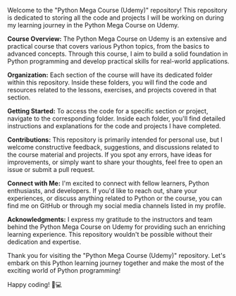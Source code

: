 Welcome to the "Python Mega Course (Udemy)" repository! This repository is dedicated to storing all the code and projects I will be working on during my learning journey in the Python Mega Course on Udemy.

**Course Overview:**
The Python Mega Course on Udemy is an extensive and practical course that covers various Python topics, from the basics to advanced concepts. Through this course, I aim to build a solid foundation in Python programming and develop practical skills for real-world applications.

**Organization:**
Each section of the course will have its dedicated folder within this repository. Inside these folders, you will find the code and resources related to the lessons, exercises, and projects covered in that section.

**Getting Started:**
To access the code for a specific section or project, navigate to the corresponding folder. Inside each folder, you'll find detailed instructions and explanations for the code and projects I have completed.

**Contributions:**
This repository is primarily intended for personal use, but I welcome constructive feedback, suggestions, and discussions related to the course material and projects. If you spot any errors, have ideas for improvements, or simply want to share your thoughts, feel free to open an issue or submit a pull request.

**Connect with Me:**
I'm excited to connect with fellow learners, Python enthusiasts, and developers. If you'd like to reach out, share your experiences, or discuss anything related to Python or the course, you can find me on GitHub or through my social media channels listed in my profile.

**Acknowledgments:**
I express my gratitude to the instructors and team behind the Python Mega Course on Udemy for providing such an enriching learning experience. This repository wouldn't be possible without their dedication and expertise.

Thank you for visiting the "Python Mega Course (Udemy)" repository. Let's embark on this Python learning journey together and make the most of the exciting world of Python programming!

Happy coding! 🐍💻
